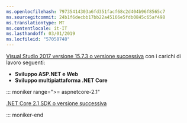 ```yaml
---
ms.openlocfilehash: 79735414303a6fd351facf68c2d404b96f8565c7
ms.sourcegitcommit: 24b1f6decbb17bb22a45166e5fdb0845c65af498
ms.translationtype: MT
ms.contentlocale: it-IT
ms.lasthandoff: 03/01/2019
ms.locfileid: "57058748"
---
```

[Visual Studio 2017 versione 15.7.3 o versione successiva](https://visualstudio.microsoft.com/downloads/) con i carichi di lavoro seguenti:

* **Sviluppo ASP.NET e Web**
* **Sviluppo multipiattaforma .NET Core**

::: moniker range=">= aspnetcore-2.1"

[.NET Core 2.1 SDK o versione successiva](https://www.microsoft.com/net/download/windows)

::: moniker-end
